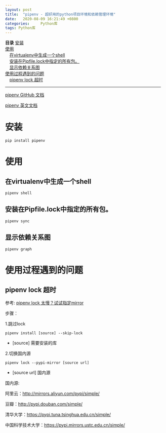 ```yaml
---
layout: post
title:  "pipenv - 超好用的python项目环境和依赖管理环境"
date:   2020-08-09 16:21:49 +0800
categories: 	Python库
tags: Python库
---
```

<a name="index">**目录**</a>
<a href="#0">安装</a>  
<a href="#1">使用</a>  
&emsp;<a href="#2">在virtualenv中生成一个shell</a>  
&emsp;<a href="#3">安装在Pipfile.lock中指定的所有包。</a>  
&emsp;<a href="#4">显示依赖关系图</a>  
<a href="#5">使用过程遇到的问题</a>  
&emsp;<a href="#6">pipenv lock 超时</a>  

***
<a href="https://github.com/pypa/pipenv"> pipenv GitHub 文档</a>
 
<a href="https://pipenv.pypa.io/en/latest/#install-pipenv-today">pipenv 英文文档</a>
 
# <a name="0">安装
 `pip install pipenv`
 
# <a name="1">使用
## <a name="2">在virtualenv中生成一个shell
`pipenv shell`

## <a name="3">安装在Pipfile.lock中指定的所有包。
`pipenv sync`

## <a name="4">显示依赖关系图
`pipenv graph`

# <a name="5">使用过程遇到的问题
## <a name="6">pipenv lock 超时
参考: <a href="https://www.jianshu.com/p/d6882ceb8aa6"> pipenv lock 太慢？试试指定mirror</a>


步骤：

1.跳过lock

`pipenv install [source] --skip-lock`
* [source] 需要安装的库


2.切换国内源

`pipenv lock --pypi-mirror [source url]`

* [source url] 国内源

国内源:

阿里云：http://mirrors.aliyun.com/pypi/simple/

豆瓣：http://pypi.douban.com/simple/

清华大学：https://pypi.tuna.tsinghua.edu.cn/simple/

中国科学技术大学：https://pypi.mirrors.ustc.edu.cn/simple/

[jekyll]:      http://jekyllrb.com
[jekyll-gh]:   https://github.com/jekyll/jekyll
[jekyll-help]: https://github.com/jekyll/jekyll-help